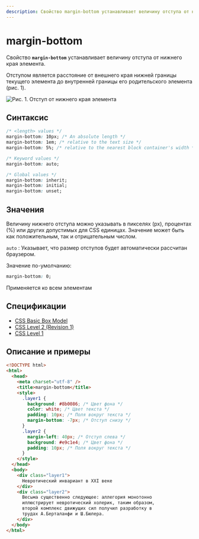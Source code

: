 ```yaml
---
description: Свойство margin-bottom устанавливает величину отступа от нижнего края элемента
---
```


# margin-bottom

Свойство **`margin-bottom`** устанавливает величину отступа от нижнего края элемента.

Отступом является расстояние от внешнего края нижней границы текущего элемента до внутренней границы его родительского элемента (рис. 1).

![Рис. 1. Отступ от нижнего края элемента](css_margin-bottom_1.png)

## Синтаксис

```css
/* <length> values */
margin-bottom: 10px; /* An absolute length */
margin-bottom: 1em; /* relative to the text size */
margin-bottom: 5%; /* relative to the nearest block container's width */

/* Keyword values */
margin-bottom: auto;

/* Global values */
margin-bottom: inherit;
margin-bottom: initial;
margin-bottom: unset;
```

## Значения

Величину нижнего отступа можно указывать в пикселях (px), процентах (%) или других допустимых для CSS единицах. Значение может быть как положительным, так и отрицательным числом.

`auto`
: Указывает, что размер отступов будет автоматически рассчитан браузером.

Значение по-умолчанию:

```css
margin-bottom: 0;
```

Применяется ко всем элементам

## Спецификации

- [CSS Basic Box Model](http://dev.w3.org/csswg/css3-box/#margin)
- [CSS Level 2 (Revision 1)](http://www.w3.org/TR/CSS2/box.html#margin-properties)
- [CSS Level 1](http://www.w3.org/TR/CSS1/#margin-bottom)

## Описание и примеры

```html
<!DOCTYPE html>
<html>
  <head>
    <meta charset="utf-8" />
    <title>margin-bottom</title>
    <style>
      .layer1 {
        background: #8b0086; /* Цвет фона */
        color: white; /* Цвет текста */
        padding: 10px; /* Поля вокруг текста */
        margin-bottom: -7px; /* Отступ снизу */
      }
      .layer2 {
        margin-left: 40px; /* Отступ слева */
        background: #e9c1e4; /* Цвет фона */
        padding: 10px; /* Поля вокруг текста */
      }
    </style>
  </head>
  <body>
    <div class="layer1">
      Невротический инвариант в XXI веке
    </div>
    <div class="layer2">
      Весьма существенно следующее: аллегория монотонно
      иллюстрирует невротический холерик, таким образом,
      второй комплекс движущих сил получил разработку в
      трудах А.Берталанфи и Ш.Бюлера.
    </div>
  </body>
</html>
```
